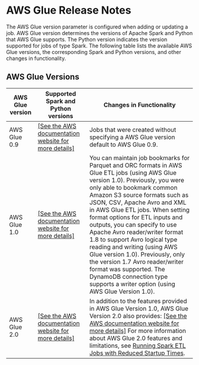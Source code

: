 # AWS Glue Release Notes<a name="release-notes"></a>

The AWS Glue version parameter is configured when adding or updating a job\. AWS Glue version determines the versions of Apache Spark and Python that AWS Glue supports\. The Python version indicates the version supported for jobs of type Spark\. The following table lists the available AWS Glue versions, the corresponding Spark and Python versions, and other changes in functionality\.

## AWS Glue Versions<a name="release-notes-versions"></a>


| AWS Glue version | Supported Spark and Python versions | Changes in Functionality | 
| --- | --- | --- | 
| AWS Glue 0\.9 |  [\[See the AWS documentation website for more details\]](http://docs.aws.amazon.com/glue/latest/dg/release-notes.html)  |  Jobs that were created without specifying a AWS Glue version default to AWS Glue 0\.9\.  | 
| AWS Glue 1\.0 |  [\[See the AWS documentation website for more details\]](http://docs.aws.amazon.com/glue/latest/dg/release-notes.html)  |  You can maintain job bookmarks for Parquet and ORC formats in AWS Glue ETL jobs \(using AWS Glue version 1\.0\)\. Previously, you were only able to bookmark common Amazon S3 source formats such as JSON, CSV, Apache Avro and XML in AWS Glue ETL jobs\.  When setting format options for ETL inputs and outputs, you can specify to use Apache Avro reader/writer format 1\.8 to support Avro logical type reading and writing \(using AWS Glue version 1\.0\)\. Previously, only the version 1\.7 Avro reader/writer format was supported\. The DynamoDB connection type supports a writer option \(using AWS Glue Version 1\.0\)\.  | 
| AWS Glue 2\.0 |  [\[See the AWS documentation website for more details\]](http://docs.aws.amazon.com/glue/latest/dg/release-notes.html)  |  In addition to the features provided in AWS Glue Version 1\.0, AWS Glue Version 2\.0 also provides: [\[See the AWS documentation website for more details\]](http://docs.aws.amazon.com/glue/latest/dg/release-notes.html) For more information about AWS Glue 2\.0 features and limitations, see [Running Spark ETL Jobs with Reduced Startup Times](reduced-start-times-spark-etl-jobs.md)\.  | 